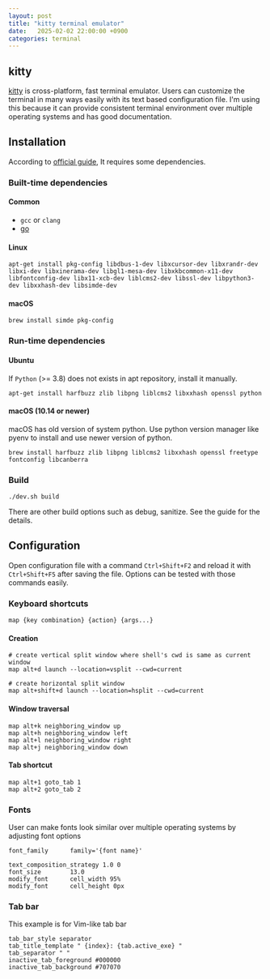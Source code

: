 ```yaml
---
layout: post
title: "kitty terminal emulator"
date:   2025-02-02 22:00:00 +0900
categories: terminal 
---
```


## kitty
[kitty](https://github.com/kovidgoyal/kitty) is cross-platform, fast terminal emulator. Users can customize the terminal in many ways easily with its text based configuration file. I'm using this because it can provide consistent terminal environment over multiple operating systems and has good documentation.

## Installation
According to [official guide](https://sw.kovidgoyal.net/kitty/build/), It requires some dependencies.

### Built-time dependencies
#### Common
- `gcc` or `clang`
- [go](https://go.dev/dl/)


#### Linux
```
apt-get install pkg-config libdbus-1-dev libxcursor-dev libxrandr-dev libxi-dev libxinerama-dev libgl1-mesa-dev libxkbcommon-x11-dev libfontconfig-dev libx11-xcb-dev liblcms2-dev libssl-dev libpython3-dev libxxhash-dev libsimde-dev
```
#### macOS
```
brew install simde pkg-config
```


### Run-time dependencies
#### Ubuntu
If `Python` (>= 3.8) does not exists in apt repository, install it manually.
```
apt-get install harfbuzz zlib libpng liblcms2 libxxhash openssl python 
```
#### macOS (10.14 or newer)
macOS has old version of system python. Use python version manager like pyenv to install and use newer version of python.
```
brew install harfbuzz zlib libpng liblcms2 libxxhash openssl freetype fontconfig libcanberra
```

### Build
```
./dev.sh build
```
There are other build options such as debug, sanitize. See the guide for the details.


## Configuration
Open configuration file with a command `Ctrl+Shift+F2` and reload it with `Ctrl+Shift+F5` after saving the file. Options can be tested with those commands easily.
### Keyboard shortcuts
`map {key combination} {action} {args...}`

#### Creation
```
# create vertical split window where shell's cwd is same as current window
map alt+d launch --location=vsplit --cwd=current

# create horizontal split window
map alt+shift+d launch --location=hsplit --cwd=current
```

#### Window traversal
```
map alt+k neighboring_window up
map alt+h neighboring_window left
map alt+l neighboring_window right
map alt+j neighboring_window down
```

#### Tab shortcut
```
map alt+1 goto_tab 1
map alt+2 goto_tab 2
```

### Fonts
User can make fonts look similar over multiple operating systems by adjusting font options
```
font_family      family='{font name}'

text_composition_strategy 1.0 0
font_size        13.0
modify_font      cell_width 95%
modify_font      cell_height 0px
```

### Tab bar
This example is for Vim-like tab bar
```
tab_bar_style separator
tab_title_template " {index}: {tab.active_exe} "
tab_separator " "
inactive_tab_foreground #000000
inactive_tab_background #707070
```
